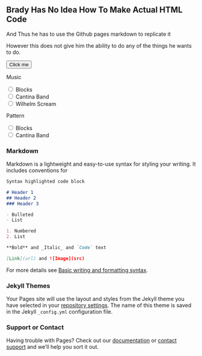 ## Brady Has No Idea How To Make Actual HTML Code

And Thus he has to use the Github pages markdown to replicate it

However this does not give him the ability to do any of the things he wants to do.

<button id="test" onclick="change()">Click me</button>
<p>Music</p>
<form>
  <input type="radio" id="music1" name="music" value="blocks.ogg">
  <label for="music1">Blocks</label><br>
  <input type="radio" id="music2" name="music" value="cantinaband60.wav">
  <label for="music2">Cantina Band</label><br>
  <input type="radio" id="music3" name="music" value="wilhemlscream.wav">
  <label for="music3">Wilhelm Scream</label>
</form> 
<p>Pattern</p>
<form>
  <input type="radio" id="pattern1" name="music" value="blocks.ogg">
  <label for="pattern1">Blocks</label><br>
  <input type="radio" id="pattern2" name="music" value="cantinaband60.wav">
  <label for="pattern2">Cantina Band</label><br>
</form> 
      
<script>

  
  function change() {
  randomColor = Math.floor(Math.random()*16777215).toString(16);
  document.getElementById("test").style.backgroundColor = "#" + randomColor;
}
</script>

### Markdown

Markdown is a lightweight and easy-to-use syntax for styling your writing. It includes conventions for

```markdown
Syntax highlighted code block

# Header 1
## Header 2
### Header 3

- Bulleted
- List

1. Numbered
2. List

**Bold** and _Italic_ and `Code` text

[Link](url) and ![Image](src)
```

For more details see [Basic writing and formatting syntax](https://docs.github.com/en/github/writing-on-github/getting-started-with-writing-and-formatting-on-github/basic-writing-and-formatting-syntax).

### Jekyll Themes

Your Pages site will use the layout and styles from the Jekyll theme you have selected in your [repository settings](https://github.com/SealDoGaming/GCHS_LIGHTBOARD/settings/pages). The name of this theme is saved in the Jekyll `_config.yml` configuration file.

### Support or Contact

Having trouble with Pages? Check out our [documentation](https://docs.github.com/categories/github-pages-basics/) or [contact support](https://support.github.com/contact) and we’ll help you sort it out.
